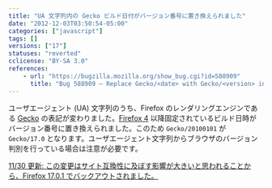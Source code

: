 ```yaml
---
title: "UA 文字列内の Gecko ビルド日付がバージョン番号に置き換えられました"
date: "2012-12-03T03:50:54-05:00"
categories: ["javascript"]
tags: []
versions: ["17"]
statuses: "reverted"
cclicense: "BY-SA 3.0"
references:
    - url: "https://bugzilla.mozilla.org/show_bug.cgi?id=588909"
      title: "Bug 588909 – Replace Gecko/<date> with Gecko/<version> in UA string"
---
```

ユーザエージェント (UA) 文字列のうち、Firefox のレンダリングエンジンである [Gecko](https://developer.mozilla.org/ja/docs/Gecko) の表記が変わりました。[Firefox 4](https://hacks.mozilla.org/2010/09/final-user-agent-string-for-firefox-4/) 以降固定されているビルド日時がバージョン番号に置き換えられました。このため `Gecko/20100101` が `Gecko/17.0` となります。ユーザエージェント文字列からブラウザのバージョン判別を行っている場合は注意が必要です。

<ins datetime="2012-11-30">11/30 更新: この変更はサイト互換性に及ぼす影響が大きいと思われることから、[Firefox 17.0.1 でバックアウトされました](https://bugzilla.mozilla.org/show_bug.cgi?id=815743)。</ins>
